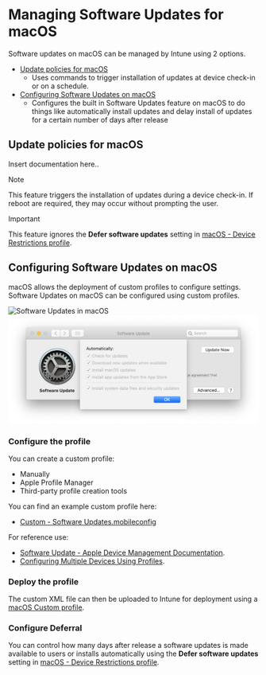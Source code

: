 # Managing Software Updates for macOS

Software updates on macOS can be managed by Intune using 2 options.

 - [Update policies for macOS](#Update-policies-for-macOS)
   - Uses commands to trigger installation of updates at device check-in or on a schedule.
 - [Configuring Software Updates on macOS](#Configuring-Software-Updates-on-macOS)
   - Configures the built in Software Updates feature on macOS to do things like automatically install updates and delay install of updates for a certain number of days after release
   
## Update policies for macOS
Insert documentation here..

> [!NOTE]
> This feature triggers the installation of updates during a device check-in. If reboot are required, they may occur without prompting the user. 

> [!IMPORTANT]
> This feature ignores the **Defer software updates** setting in [macOS - Device Restrictions profile](https://docs.microsoft.com/en-us/mem/intune/configuration/device-restrictions-macos#settings-apply-to-user-approved-device-enrollment-automated-device-enrollment-supervised).
   
## Configuring Software Updates on macOS
macOS allows the deployment of custom profiles to configure settings. Software Updates on macOS can be configured using custom profiles. 

![Software Updates in macOS](media/SoftwareUpdates-AutoUpdate.png)
![Software Updates in macOS - Configurfation](media/SoftwareUpdates-Config.png)

### Configure the profile
You can create a custom profile:
 - Manually
 - Apple Profile Manager
 - Third-party profile creation tools
 
 You can find an example custom profile here:
 - [Custom - Software Updates.mobileconfig](Example/Custom-SoftwareUpdates.mobileconfig)

For reference use:
 - [Software Update - Apple Device Management Documentation](https://developer.apple.com/documentation/devicemanagement/softwareupdate).
 - [Configuring Multiple Devices Using Profiles](https://developer.apple.com/documentation/devicemanagement/configuring_multiple_devices_using_profiles).

### Deploy the profile
The custom XML file can then be uploaded to Intune for deployment using a [macOS Custom profile](https://docs.microsoft.com/en-us/mem/intune/configuration/custom-settings-macos).

### Configure Deferral
You can control how many days after release a software updates is made available to users or installs automatically using the **Defer software updates** setting in [macOS - Device Restrictions profile](https://docs.microsoft.com/en-us/mem/intune/configuration/device-restrictions-macos#settings-apply-to-user-approved-device-enrollment-automated-device-enrollment-supervised).
